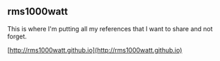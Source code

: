 <hidden cmd="mkdocs build && cp -R site/* . && rm -rf site"/>
<hidden cmd="git push https://rms1000watt@github.com/rms1000watt/rms1000watt.github.io.git master:master"/>

## rms1000watt

This is where I'm putting all my references that I want to share and not forget. 

[http://rms1000watt.github.io](http://rms1000watt.github.io)